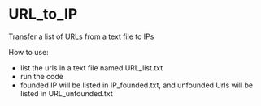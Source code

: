 # URL_to_IP
Transfer a list of URLs from a text file to IPs

How to use:
- list the urls in a text file named URL_list.txt
- run the code
- founded IP will be listed in IP_founded.txt, and unfounded Urls will be listed in URL_unfounded.txt
